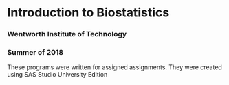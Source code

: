 # Introduction to Biostatistics
### Wentworth Institute of Technology
### Summer of 2018

These programs were written for assigned assignments.
They were created using SAS Studio University Edition
